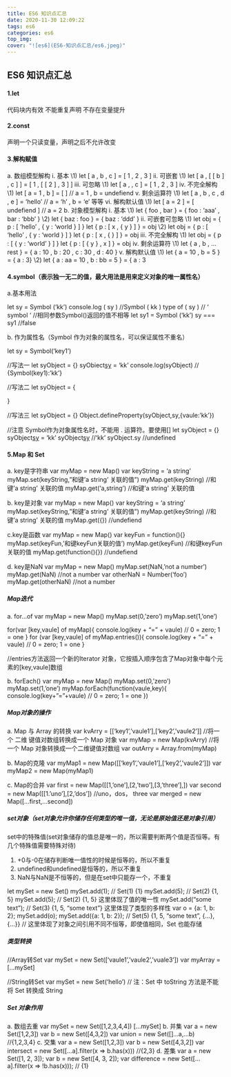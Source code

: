 ```yaml
---
title: ES6 知识点汇总
date: 2020-11-30 12:09:22
tags: es6
categories: es6 
top_img:
cover: "![es6](ES6-知识点汇总/es6.jpeg)"
---
```




## ES6 知识点汇总

#### 1.let

代码块内有效
不能重复声明
不存在变量提升

#### 2.const

声明一个只读变量，声明之后不允许改变

#### 3.解构赋值

a. 数组模型解构
i. 基本
\1) let [ a , b , c ] = [ 1 , 2 , 3 ]
ii. 可嵌套
\1) let [ a , [ [ b ] , c ] ] = [ 1 , [ [ 2 ] , 3 ] ]
iii. 可忽略
\1) let [ a , , c ] = [ 1 , 2 , 3 ]
iv. 不完全解构
\1) let [ a = 1 , b ] = [ ] // a = 1 , b = undefiend
v. 剩余运算符
\1) let [ a , b , c , d , e ] = ‘hello’ // a = ‘h’ , b = ‘e’ 等等
vi. 解构默认值
\1) let [ a = 2 ] = [ undefiend ] // a = 2
b. 对象模型解构
i. 基本
\1) let { foo , bar } = { foo : ‘aaa’ , bar : ‘bbb’ }
\2) let { baz : foo } = { baz : ‘ddd’ }
ii. 可嵌套可忽略
\1) let obj = { p : [ ‘hello’ , { y : ‘world } ] } let { p : [ x , { y } ] } = obj
\2) let obj = { p : [ ‘hello’ , { y : ‘world } ] } let { p : [ x , { } ] } = obj
iii. 不完全解构
\1) let obj = { p : [ { y : ‘world’ } ] } let { p : [ { y } , x ] } = obj
iv. 剩余运算符
\1) let { a , b , … rest } = { a : 10 , b : 20 , c : 30 , d : 40 }
v. 解构默认值
\1) let { a = 10 , b = 5 } = { a : 3}
\2) let { a : aa = 10 , b : bb = 5 } = { a : 3

#### 4.symbol（表示独一无二的值，最大用法是用来定义对象的唯一属性名）

a.基本用法

let sy = Symbol (‘kk’)
console.log ( sy ) //Symbol ( kk )
type of ( sy ) // ‘ symbol ‘
//相同参数Symbol()返回的值不相等
let sy1 = Symbol (‘kk’)
sy === sy1 //false

b. 作为属性名（Symbol 作为对象的属性名，可以保证属性不重名）

let sy = Symbol(‘key1’)

//写法一
let syObject = {}
syObiect[sy] = ‘kk’
console.log(syObject) // {Symbol(key1):’kk’}

//写法二
let syObject = {

[sy]: ’kk’

}

//写法三
let syObject = {}
Object.defineProperty(syObject,sy,{vaule:’kk’})

//注意
Symbol作为对象属性名时，不能用 . 运算符。要使用[]
let syObject = {}
syObject[sy] = ‘kk’
syObject[sy] //‘kk’
syObject.sy //undefined

#### 5.Map 和 Set

a. key是字符串
var myMap = new Map()
var keyString = ‘a string’
myMap.set(keyString,”和键’a string’ 关联的值”)
myMap.get(keyString) //和键’a string’ 关联的值
myMap.get(‘a,string’) //和键’a string’ 关联的值

b. key是对象
var myMap = new Map()
var keyString = ‘a string’
myMap.set(keyString,”和键’a string’ 关联的值”)
myMap.get(keyString) //和键’a string’ 关联的值
myMap.get({}) //undefiend

c.key是函数
var myMap = new Map()
var keyFun = function(){}
myMap.set(keyFun,’和键keyFun关联的值’)
myMap.get(keyFun) //和键keyFun关联的值
myMap.get(function(){}) //undefiend

d. key是NaN
var myMap = new Map()
myMap.set(NaN,’not a number’)
myMap.get(NaN) //not a number
var otherNaN = Number(‘foo’)
myMap.get(otherNaN) //not a number

##### Map迭代

a. for…of
var myMap = new Map()
myMap.set(0,’zero’)
myMap.set(1,’one’)

for(var [key,vaule] of myMap){
console.log(key + “=” + vaule)
// 0 = zero; 1 = one
}
for (var [key,vaule] of myMap.entries()){
console.log(key + “=” + vaule)
// 0 = zero; 1 = one
}

//entries方法返回一个新的Iterator 对象，它按插入顺序包含了Map对象中每个元素的[key,vaule]数组

b. forEach()
var myMap = new Map()
myMap.set(0,’zero’)
myMap.set(1,’one’)
myMap.forEach(function(vaule,key){
console.log(key+”=”+vaule)
// 0 = zero; 1 = one
})

##### Map对象的操作

a. Map 与 Array 的转换
var kvArry = [[‘key1’,’vaule1’],[‘key2’,’vaule2’]]
//将一个 二维 键值对数组转换成一个 Map 对象
var myMap = new Map(kvArry)
//将一个 Map 对象转换成一个二维键值对数组
var outArry = Array.from(myMap)

b. Map的克隆
var myMap1 = new Map([[‘key1’,’vaule1’],[‘key2’,’vaule2’]])
var myMap2 = new Map(myMap1)

c. Map的合并
var first = new Map([[1,’one’],[2,’two’],[3,’three’],])
var second = new Map([[1.’uno’],[2,’dos’])
//uno，dos， three
var merged = new Map([…first,…second])

##### set对象（set对象允许你储存任何类型的唯一值，无论是原始值还是对象引用）

set中的特殊值(set对象储存的值总是唯一的，所以需要判断两个值是否恒等。有几个特殊值需要特殊对待)

1. +0与-0在储存判断唯一值性的时候是恒等的，所以不重复
2. undefined和undefined是恒等的，所以不重复
3. NaN与NaN是不恒等的，但是在set中只能存一个，不重复

let mySet = new Set()
mySet.add(1); // Set(1) {1}
mySet.add(5); // Set(2) {1, 5}
mySet.add(5); // Set(2) {1, 5} 这里体现了值的唯一性
mySet.add(“some text”);
// Set(3) {1, 5, “some text”} 这里体现了类型的多样性
var o = {a: 1, b: 2};
mySet.add(o);
mySet.add({a: 1, b: 2});
// Set(5) {1, 5, “some text”, {…}, {…}}
// 这里体现了对象之间引用不同不恒等，即使值相同，Set 也能存储

##### 类型转换

//Array转Set
var mySet = new Set([‘vaule1’,’vaule2’,’vuale3’])
var myArray = […mySet]

//String转Set
var mySet = new Set(‘hello’)
// 注：Set 中 toString 方法是不能将 Set 转换成 String

##### Set 对象作用

a. 数组去重
var mySet = new Set([1,2,3,4,4])
[…mySet]
b. 并集
var a = new Set([1,2,3])
var b = new Set([4,3,2])
var union = new Set([]…a,…b) //{1,2,3,4}
c. 交集
var a = new Set([1,2,3])
var b = new Set([4,3,2])
var intersect = new Set([…a].filter(x => b.has(x))) //{2,3}
d. 差集
var a = new Set([1, 2, 3]);
var b = new Set([4, 3, 2]);
var difference = new Set([…a].filter(x => !b.has(x))); // {1}
